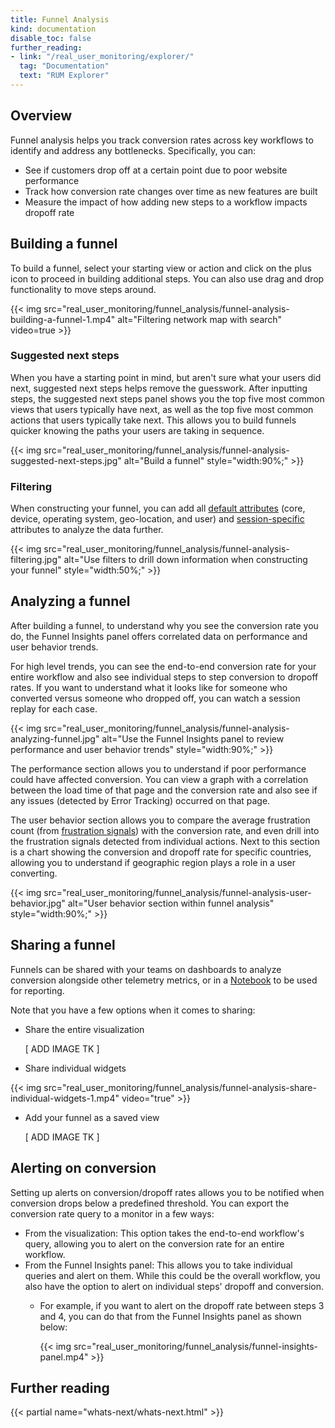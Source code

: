 ```yaml
---
title: Funnel Analysis
kind: documentation
disable_toc: false
further_reading:
- link: "/real_user_monitoring/explorer/"
  tag: "Documentation"
  text: "RUM Explorer"
---
```


## Overview

Funnel analysis helps you track conversion rates across key workflows to identify and address any bottlenecks. Specifically, you can:

- See if customers drop off at a certain point due to poor website performance
- Track how conversion rate changes over time as new features are built
- Measure the impact of how adding new steps to a workflow impacts dropoff rate

## Building a funnel

To build a funnel, select your starting view or action and click on the plus icon to proceed in building additional steps. You can also use drag and drop functionality to move steps around. 

{{< img src="real_user_monitoring/funnel_analysis/funnel-analysis-building-a-funnel-1.mp4" alt="Filtering network map with search" video=true >}}

### Suggested next steps

When you have a starting point in mind, but aren't sure what your users did next, suggested next steps helps remove the guesswork. After inputting steps, the suggested next steps panel shows you the top five most common views that users typically have next, as well as the top five most common actions that users typically take next. This allows you to build funnels quicker knowing the paths your users are taking in sequence.

{{< img src="real_user_monitoring/funnel_analysis/funnel-analysis-suggested-next-steps.jpg" alt="Build a funnel" style="width:90%;" >}}

### Filtering

When constructing your funnel, you can add all [default attributes][1] (core, device, operating system, geo-location, and user) and [session-specific][2] attributes to analyze the data further.

{{< img src="real_user_monitoring/funnel_analysis/funnel-analysis-filtering.jpg" alt="Use filters to drill down information when constructing your funnel" style="width:50%;" >}}

## Analyzing a funnel

After building a funnel, to understand why you see the conversion rate you do, the Funnel Insights panel offers correlated data on performance and user behavior trends.

For high level trends, you can see the end-to-end conversion rate for your entire workflow and also see individual steps to step conversion to dropoff rates. If you want to understand what it looks like for someone who converted versus someone who dropped off, you can watch a session replay for each case.

{{< img src="real_user_monitoring/funnel_analysis/funnel-analysis-analyzing-funnel.jpg" alt="Use the Funnel Insights panel to review performance and user behavior trends" style="width:90%;" >}}

The performance section allows you to understand if poor performance could have affected conversion. You can view a graph with a correlation between the load time of that page and the conversion rate and also see if any issues (detected by Error Tracking) occurred on that page.

The user behavior section allows you to compare the average frustration count (from [frustration signals][3]) with the conversion rate, and even drill into the frustration signals detected from individual actions. Next to this section is a chart showing the conversion and dropoff rate for specific countries, allowing you to understand if geographic region plays a role in a user converting. 

{{< img src="real_user_monitoring/funnel_analysis/funnel-analysis-user-behavior.jpg" alt="User behavior section within funnel analysis" style="width:90%;" >}}

## Sharing a funnel

Funnels can be shared with your teams on dashboards to analyze conversion alongside other telemetry metrics, or in a [Notebook][4] to be used for reporting.

Note that you have a few options when it comes to sharing:

- Share the entire visualization 

  [ ADD IMAGE TK ]

- Share individual widgets

{{< img src="real_user_monitoring/funnel_analysis/funnel-analysis-share-individual-widgets-1.mp4" video="true" >}}

- Add your funnel as a saved view

  [ ADD IMAGE TK ]

## Alerting on conversion

Setting up alerts on conversion/dropoff rates allows you to be notified when conversion drops below a predefined threshold. You can export the conversion rate query to a monitor in a few ways:

- From the visualization: This option takes the end-to-end workflow's query, allowing you to alert on the conversion rate for an entire workflow. 
- From the Funnel Insights panel: This allows you to take individual queries and alert on them. While this could be the overall workflow, you also have the option to alert on individual steps' dropoff and conversion.
  - For example, if you want to alert on the dropoff rate between steps 3 and 4, you can do that from the Funnel Insights panel as shown below:

    {{< img src="real_user_monitoring/funnel_analysis/funnel-insights-panel.mp4" >}}
## Further reading

{{< partial name="whats-next/whats-next.html" >}}

[1]: /real_user_monitoring/browser/data_collected/#default-attributes
[2]: /real_user_monitoring/browser/data_collected/#session-metrics
[3]: /real_user_monitoring/frustration_signals/
[4]: /notebooks/


<!-- ## Funnel

Visualize conversion rates across user workflows and end-to-end user journeys.

{{< img src="real_user_monitoring/explorer/visualize/funnel.png" alt="Funnel graph in the RUM Explorer" style="width:90%;">}}

To construct a funnel, select **View** or **Action** and choose a query from the dropdown menu. Click **+** and select another query from the dropdown menu to visualize the funnel. 

{{< img src="real_user_monitoring/explorer/analytics/rum_funnel.mp4" alt="Create a funnel with queries" video="true" width="80%" >}}

The funnel graph displays the sessions for your selected queries out of your total RUM sessions. When you click on the bar graph, a side panel displaying the step's **Overall Conversion Rate**, **Converted Rate**, and **Drop Off Rate** appears. Scroll down to see the step's performance, outstanding issues, and conversion rates by type. 

{{< img src="real_user_monitoring/explorer/visualize/funnel_updated.mp4" alt="Funnel graph in the RUM Explorer" video="true" width="100%" >}}

You can analyze user journeys in a [notebook][6] by exporting the funnel widget into an existing notebook or by creating a funnel widget in an existing notebook. For more information, see [Export RUM Events][7]. You can also alert on conversion and drop off rates by exporting the data points to a monitor. -->